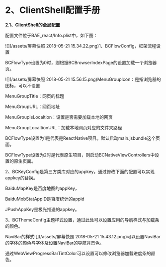 # 2、ClientShell配置手册

**2.1、ClientShell的全局配置**

配置文件位于BAE\_react/Info.plist中，如下图：

![](/assets/屏幕快照 2018-05-21 15.34.22.png)1、BCFlowConfig，框架流程设置

BCFlowType设置为0时，则根据BCBrowserIndexPage的设置加载一个浏览器页。

![](/assets/屏幕快照 2018-05-21 15.56.15.png)MenuGroupIcon：是指浏览器的图标，可以不设置

MenuGroupTitle：网页的标题

MenuGroupURL：网页地址

MenuGroupIsLocaltion：设置是否需要加载本地的网页

MenuGroupLocaltionURL：加载本地网页对应的文件夹路径

BCFlowType设置为1是代表是ReactNative项目。默认启动main.jsbundle这个页面。

BCFlowType设置为2时是代表原生项目，则启动BCNativeViewControllers中设置的原生页面。

2、BCKeyConfig是第三方类库对应的appkey，通过修改下面的配置可以实现appkey的替换。

BaiduMapKey是百度地图的appKey，

BaiduMobStatAppID是百度统计的appid

JPushAppKey是极光推送的appkey。

3、BCThemeConfig主题样式设置，通过此处可以设置应用的导航样式与加载条的颜色。

NaviBar的样式![](/assets/屏幕快照 2018-05-21 15.43.12.png)可以设置NaviBar的字体的颜色与字体及设置NaviBar的导航背景色。

通过WebViewProgressBarTintColor可以设置可以修改浏览器加载进度条的颜色。

